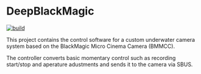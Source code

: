DeepBlackMagic
==============

[![build](https://github.com/jzalger/DeepBlackMagic/actions/workflows/build.yaml/badge.svg?branch=master)](https://github.com/jzalger/DeepBlackMagic/actions/workflows/build.yaml)

This project contains the control software for a custom underwater camera system based on the BlackMagic Micro Cinema Camera (BMMCC).

The controller converts basic momentary control such as recording start/stop and aperature adustments and sends it to the camera via SBUS.
